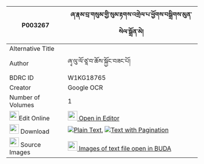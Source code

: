 |P003267|ཞ་རྣམ་བྲ་གསུམ་གྱི་སུམ་རྟགས་འགྲེལ་པ་ཕྱོགས་བསྒྲིགས་མུན་སེལ་སྒྲོན་མེ། 
| --- | --- 
|Alternative Title |
|Author| ཞྭ་ལུ་ལོ་ཙཱ་བ་ཆོས་སྐྱོང་བཟང་པོ།
|BDRC ID | W1KG18765
|Creator | Google OCR
|Number of Volumes| 1
|<img width="25" src="https://img.icons8.com/color/25/000000/edit-property.png">Edit Online| [<img width="25" src="https://avatars.githubusercontent.com/u/45091458?s=200&v=4"> Open in Editor](http://editor.openpecha.org/P003267)
|<img width="25" src="https://img.icons8.com/fluent/48/000000/download-2.png"/>  Download | [![](https://img.icons8.com/color/20/000000/txt.png)Plain Text](https://github.com/Openpecha/P003267/releases/download/v1/shya_nam_dra_sum_gyi_sum_tak_d_plain_P003267.zip), [![](https://img.icons8.com/color/20/000000/txt.png)Text with Pagination](https://github.com/Openpecha/P003267/releases/download/v1/shya_nam_dra_sum_gyi_sum_tak_d_pages_P003267.zip)
|<img width="25" src="https://img.icons8.com/plasticine/100/000000/pictures-folder.png"/>  Source Images | [<img width="25" src="https://library.bdrc.io/icons/BUDA-small.svg"> Images of text file open in BUDA](https://library.bdrc.io/show/bdr:W1KG18765)